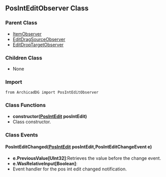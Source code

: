 ## PosIntEditObserver Class

### Parent Class
* [ItemObserver](../m_item/Item_Observer.md)
* [EditDragSourceObserver](EditDragSource_Observer.md)
* [EditDropTargetObserver](EditDropTarget_Observer.md)

### Children Class
* None

### Import
```
from ArchicadDG import PosIntEditObserver
``` 

### Class Functions

* **constructor([PosIntEdit](PosIntEdit.md) posIntEdit)**
* Class constructor.

### Class Events

#### PosIntEditChanged([PosIntEdit](PosIntEdit.md) posIntEdit,PosIntEditChangeEvent e)
* **e.PreviousValue[UInt32]**:Retrieves the value before the change event.
* **e.WasRelativeInput[Boolean]**:
* Event handler for the pos int edit changed notification.

